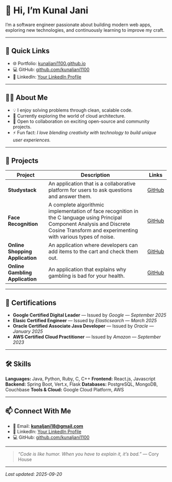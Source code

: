 # 👋 Hi, I’m Kunal Jani

I’m a software engineer passionate about building modern web apps, exploring new technologies, and continuously learning to improve my craft.  

---

## 🔗 Quick Links

- 🌐 Portfolio: [kunaljani1100.github.io](https://kunaljani1100.github.io)  
- 💻 GitHub: [github.com/kunaljani1100](https://github.com/kunaljani1100)  
- 🔗 LinkedIn: [Your LinkedIn Profile](https://www.linkedin.com/in/kunal-jani-2aaa16125/)  

---

## 👨‍💻 About Me

- 💡 I enjoy solving problems through clean, scalable code.  
- 🌱 Currently exploring the world of cloud architecture.  
- 🤝 Open to collaboration on exciting open-source and community projects.  
- ⚡ Fun fact: *I love blending creativity with technology to build unique user experiences.*  

---

## 🚀 Projects

| Project | Description | Links |
|---------|-------------|-------|
| **Studystack** | An application that is a collaborative platform for users to ask questions and answer them. | [GitHub](https://github.com/kunaljani1100/study-stack.git) |
| **Face Recognition** | A complete algorithmic implementation of face recognition in the C language using Principal Component Analysis and Discrete Cosine Transform and experimenting with various types of noise. | [GitHub](https://github.com/kunaljani1100/face-recognition.git) |
| **Online Shopping Application** | An application where developers can add items to the cart and check them out. | [GitHub](https://github.com/kunaljani1100/online-shopping-application.git) |
| **Online Gambling Application** | An application that explains why gambling is bad for your health. | [GitHub](https://github.com/kunaljani1100/gambling-site.git) |

---

## 📜 Certifications

- **Google Certified Digital Leader** — Issued by *Google* — *September 2025*  
- **Elasic Certified Engineer** — Issued by *Elasticsearch* — *March 2025*  
- **Oracle Certified Associate Java Developer** — Issued by *Oracle* — *January 2025*  
- **AWS Certified Cloud Practitioner** — Issued by *Amazon* — *September 2023*  

---

## 🛠️ Skills

**Languages:** Java, Python, Ruby, C, C++
**Frontend:** React.js, Javascript
**Backend:** Spring Boot, Vert.x, Flask
**Databases:** PostgreSQL, MongoDB, Couchbase
**Tools & Cloud:** Google Cloud Platform, AWS

---

## 📫 Connect With Me

- 📧 Email: **kunaljani18@gmail.com**  
- 💼 LinkedIn: [Your LinkedIn Profile](https://www.linkedin.com/in/kunal-jani-2aaa16125/)  
- 💻 GitHub: [github.com/kunaljani1100](https://github.com/kunaljani1100)  

---

> _“Code is like humor. When you have to explain it, it’s bad.”_ — Cory House  

---

_Last updated: 2025-09-20_

